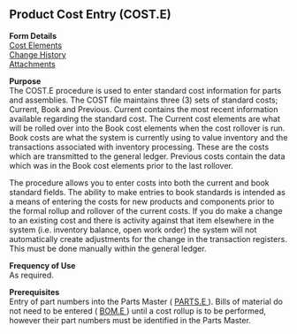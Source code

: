 ##  Product Cost Entry (COST.E)

<PageHeader />

**Form Details**  
[ Cost Elements ](COST-E-1/README.md)   
[ Change History ](COST-E-2/README.md)   
[ Attachments ](COST-E-3/README.md)   

**Purpose**  
The COST.E procedure is used to enter standard cost information for parts and
assemblies. The COST file maintains three (3) sets of standard costs; Current,
Book and Previous. Current contains the most recent information available
regarding the standard cost. The Current cost elements are what will be rolled
over into the Book cost elements when the cost rollover is run. Book costs are
what the system is currently using to value inventory and the transactions
associated with inventory processing. These are the costs which are
transmitted to the general ledger. Previous costs contain the data which was
in the Book cost elements prior to the last rollover.  
  
The procedure allows you to enter costs into both the current and book
standard fields. The ability to make entries to book standards is intended as
a means of entering the costs for new products and components prior to the
formal rollup and rollover of the current costs. If you do make a change to an
existing cost and there is activity against that item elsewhere in the system
(i.e. inventory balance, open work order) the system will not automatically
create adjustments for the change in the transaction registers. This must be
done manually within the general ledger.

**Frequency of Use**  
As required.

**Prerequisites**  
Entry of part numbers into the Parts Master ( [ PARTS.E ](../PARTS-E/README.md) ). Bills of material do not need to be entered ( [ BOM.E ](BOM-E/README.md) ) until a cost rollup is to be performed, however their part numbers must be identified in the Parts Master. 

<badge text= "Version 8.10.57" vertical="middle" />

<PageFooter />